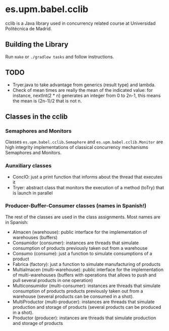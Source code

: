 # es.upm.babel.cclib

cclib is a Java library used in concurrency related course at Universidad Politécnica de Madrid.

## Building the Library

Run `make` or `./gradlew tasks` and follow instructions.

## TODO

- Tryer.java to take advantage from generics (result type) and lambda.
- Check of mean times are really the mean of the indicated value: for
  instance, nextInt(2 * n) generates an integer from 0 to 2n-1, this
  means the mean is (2n-1)/2 that is not n.

## Classes in the cclib

### Semaphores and Monitors

Classes `es.upm.babel.cclib.Semaphore` and
`es.upm.babel.cclib.Monitor` are high integrity implementations of
classical concurrency mechanisms Semaphores and Monitors.

### Aunxiliary classes

- ConcIO: just a print function that informs about the thread that
  executes it
- Tryer: abstract class that monitors the execution of a method
  (toTry) that is launch in parallel

### Producer-Buffer-Consumer classes (names in Spanish!)

The rest of the classes are used in the class assignments. Most names are in Spanish:

- Almacen (warehouse): public interface for the implementation of
  warehouses (buffers)
- Consumidor (consumer): instances are threads that simulate
  consumption of products previously taken out from a warehouse
- Consumo (consume): just a function to simulate consumptions of a
  product
- Fabrica (factory): just a function to simulate manufacturing of
  products
- Multialmacen (multi-warehouse): public interface for the
  implementation of multi-warehouses (buffers with operations that
  allows to push and pull several products in one operation)
- Multiconsumidor (multi-consumer): instances are threads that
  simulate consumption of products products previously taken out from
  a warehouse (several products can be consumed in a shot).
- MultiProductor (multi-producer): instances are threads that simulate
  production and storage of products (several products can be produced
  in a shot).
- Productor (producer): instances are threads that simulate
  production and storage of products
